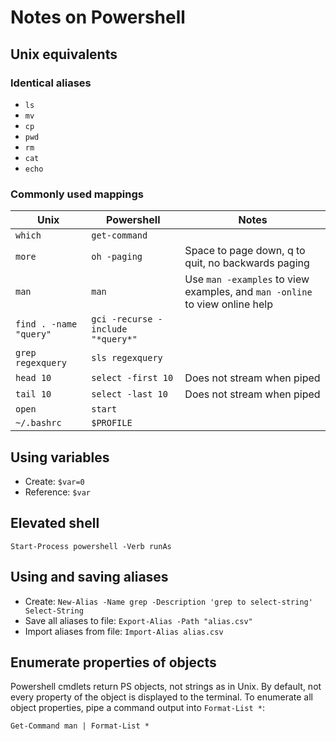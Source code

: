 # Notes on Powershell

## Unix equivalents

### Identical aliases
* `ls`
* `mv`
* `cp`
* `pwd`
* `rm`
* `cat`
* `echo`

### Commonly used mappings

| Unix | Powershell | Notes |
|------|------------|-------|
| `which` | `get-command` | |
| `more` | `oh -paging` | Space to page down, q to quit, no backwards paging |
| `man` | `man` | Use `man -examples` to view examples, and `man -online` to view online help |
| `find . -name "query"` | `gci -recurse -include "*query*"` | |
| `grep regexquery` | `sls regexquery` | |
| `head 10` | `select -first 10` | Does not stream when piped |
| `tail 10` | `select -last 10` | Does not stream when piped |
| `open` | `start` | |
| `~/.bashrc` | `$PROFILE` | |

## Using variables
* Create: `$var=0`
* Reference: `$var`

## Elevated shell
`Start-Process powershell -Verb runAs`

## Using and saving aliases
* Create: `New-Alias -Name grep -Description 'grep to select-string' Select-String`
* Save all aliases to file: `Export-Alias -Path "alias.csv"`
* Import aliases from file: `Import-Alias alias.csv`


## Enumerate properties of objects
Powershell cmdlets return PS objects, not strings as in Unix. By default, not
every property of the object is displayed to the terminal. To enumerate all
object properties, pipe a command output into `Format-List *`:

`Get-Command man | Format-List *`
